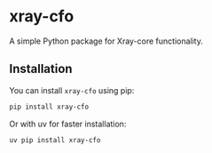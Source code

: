 # xray-cfo

A simple Python package for Xray-core functionality.

## Installation

You can install `xray-cfo` using pip:

```bash
pip install xray-cfo
```

Or with uv for faster installation:
```bash
uv pip install xray-cfo

```

